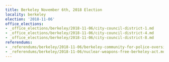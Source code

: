 ```yaml
---
title: Berkeley November 6th, 2018 Election
locality: berkeley
election: '2018-11-06'
office_elections:
- _office_elections/berkeley/2018-11-06/city-council-district-1.md
- _office_elections/berkeley/2018-11-06/city-council-district-4.md
- _office_elections/berkeley/2018-11-06/city-council-district-8.md
referendums:
- _referendums/berkeley/2018-11-06/berkeley-community-for-police-oversight.md
- _referendums/berkeley/2018-11-06/nuclear-weapons-free-berkeley-act.md
---
```

